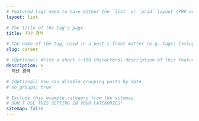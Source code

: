 ```yaml
---
# Featured tags need to have either the `list` or `grid` layout (PRO only).
layout: list

# The title of the tag's page.
title: 지난 경력

# The name of the tag, used in a post's front matter (e.g. tags: [<slug>]).
slug: career

# (Optional) Write a short (~150 characters) description of this featured tag.
description: >
  지난 경력

# (Optional) You can disable grouping posts by date.
# no_groups: true

# Exclude this example category from the sitemap.
# DON'T USE THIS SETTING IN YOUR CATEGORIES!
sitemap: false
---
```

